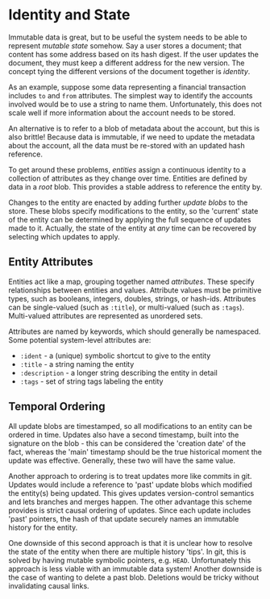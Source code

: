 Identity and State
==================

Immutable data is great, but to be useful the system needs to be able to
represent _mutable state_ somehow. Say a user stores a document; that content
has some address based on its hash digest. If the user updates the document,
they must keep a different address for the new version. The concept tying the
different versions of the document together is _identity_.

As an example, suppose some data representing a financial transaction includes
`to` and `from` attributes. The simplest way to identify the accounts involved
would be to use a string to name them. Unfortunately, this does not scale well
if more information about the account needs to be stored.

An alternative is to refer to a blob of metadata about the account, but this is
also brittle! Because data is immutable, if we need to update the metadata about
the account, all the data must be re-stored with an updated hash reference.

To get around these problems, _entities_ assign a continuous identity to a
collection of attributes as they change over time. Entities are defined by data
in a _root_ blob. This provides a stable address to reference the entity by.

Changes to the entity are enacted by adding further _update blobs_ to the store.
These blobs specify modifications to the entity, so the 'current' state of the
entity can be determined by applying the full sequence of updates made to it.
Actually, the state of the entity at _any_ time can be recovered by selecting
which updates to apply.

## Entity Attributes

Entities act like a map, grouping together named _attributes_. These specify
relationships between entities and values. Attribute values must be primitive
types, such as booleans, integers, doubles, strings, or hash-ids. Attributes can
be single-valued (such as `:title`), or multi-valued (such as `:tags`).
Multi-valued attributes are represented as unordered sets.

Attributes are named by keywords, which should generally be namespaced. Some
potential system-level attributes are:
- `:ident` - a (unique) symbolic shortcut to give to the entity
- `:title` - a string naming the entity
- `:description` - a longer string describing the entity in detail
- `:tags` - set of string tags labeling the entity

## Temporal Ordering

All update blobs are timestamped, so all modifications to an entity can be
ordered in time. Updates also have a second timestamp, built into the signature
on the blob - this can be considered the 'creation date' of the fact, whereas
the 'main' timestamp should be the true historical moment the update was
effective. Generally, these two will have the same value.

Another approach to ordering is to treat updates more like commits in git.
Updates would include a reference to 'past' update blobs which modified the
entity(s) being updated. This gives updates version-control semantics and lets
branches and merges happen. The other advantage this scheme provides is strict
causal ordering of updates. Since each update includes 'past' pointers, the hash
of that update securely names an immutable history for the entity.

One downside of this second approach is that it is unclear how to resolve the
state of the entity when there are multiple history 'tips'. In git, this is
solved by having mutable symbolic pointers, e.g. `HEAD`. Unfortunately this
approach is less viable with an immutable data system! Another downside is the
case of wanting to delete a past blob. Deletions would be tricky without
invalidating causal links.
